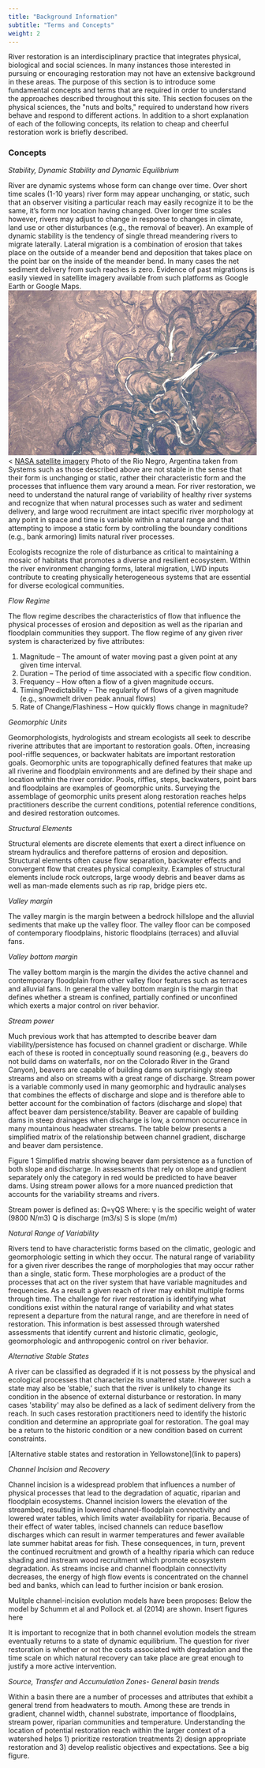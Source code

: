 ```yaml
---
title: "Background Information"
subtitle: "Terms and Concepts"
weight: 2
---
```


River restoration is an interdisciplinary practice that integrates physical, biological and social sciences. <!--It also involves diverse stakeholders and community participation. should have a section on something pertaining to the social/community aspect--> In many instances those interested in pursuing or encouraging restoration may not have an extensive background in these areas. The purpose of this section is to introduce some fundamental concepts and terms that are required in order to understand the approaches described throughout this site. This section focuses on the physical sciences, the "nuts and bolts," required to understand how rivers behave and respond to different actions. In addition to a short explanation of each of the following concepts, its relation to cheap and cheerful restoration work is briefly described.

### Concepts ###

*Stability, Dynamic Stability and Dynamic Equilibrium*

River are dynamic systems whose form can change over time. Over short time scales (1-10 years)<!--reasonable?--> river form may appear unchanging, or static, such that an observer visiting a particular reach may easily recognize it to be the same, it’s form nor location having changed. Over longer time scales however, rivers may adjust to change in response to changes in climate, land use or other disturbances (e.g., the removal of beaver). An example of dynamic stability is the tendency of single thread meandering rivers to migrate laterally. Lateral migration is a combination of erosion that takes place on the outside of a meander bend and deposition that takes place on the point bar on the inside of the meander bend. In many cases the net sediment delivery from such reaches is zero. Evidence of past migrations is easily viewed in satellite imagery available from such platforms as Google Earth or Google Maps. ![Rio Negro meadners](images\photos\Rio_Negro_meanders_lateral_migration.JPG)
< [NASA satellite imagery](http://visibleearth.nasa.gov/view.php?id=42640) 
Photo of the Rio Negro, Argentina taken from
Systems such as those described above are not stable in the sense that their form is unchanging or static, rather their characteristic form and the processes that influence them vary around a mean.<!--s/b good figures for this--> For river restoration, we need to understand the natural range of variability of healthy river systems and recognize that when natural processes such as water and sediment delivery, and large wood recruitment are intact specific river morphology at any point in space and time is variable within a natural range and that attempting to impose a static form by controlling the boundary conditions (e.g., bank armoring) limits natural river processes.

Ecologists recognize the role of disturbance as critical to maintaining a mosaic of habitats that promotes a diverse and resilient ecosystem. Within the river environment changing forms, lateral migration, LWD inputs contribute to creating physically heterogeneous systems that are essential for diverse ecological communities.


*Flow Regime*

The flow regime describes the characteristics of flow that influence the physical processes of erosion and deposition as well as the riparian and floodplain communities they support. The flow regime of any given river system is characterized by five attributes:

1. Magnitude – The amount of water moving past a given point at any given time interval.
2. Duration – The period of time associated with a specific flow condition.
3. Frequency – How often a flow of a given magnitude occurs.
4. Timing/Predictability – The regularity of flows of a given magnitude (e.g., snowmelt driven peak annual flows)
5. Rate of Change/Flashiness – How quickly flows change in magnitude?

*Geomorphic Units*

Geomorphologists, hydrologists and stream ecologists all seek to describe riverine attributes that are important to restoration goals. Often, increasing pool-riffle sequences, or backwater habitats are important restoration goals. Geomorphic units are topographically defined features that make up all riverine and floodplain environments and are defined by their shape and location within the river corridor. Pools, riffles, steps, backwaters, point bars and floodplains are examples of geomorphic units. Surveying the assemblage of geomorphic units present along restoration reaches helps practitioners describe the current conditions, potential reference conditions, and desired restoration outcomes.

*Structural Elements*

Structural elements are discrete elements that exert a direct influence on stream hydraulics and therefore patterns of erosion and deposition. Structural elements often cause flow separation, backwater effects and convergent flow that creates physical complexity. Examples of structural elements include rock outcrops, large woody debris and beaver dams as well as man-made elements such as rip rap, bridge piers etc.

*Valley margin*

The valley margin is the margin between a bedrock hillslope and the alluvial sediments that make up the valley floor. The valley floor can be composed of contemporary floodplains, historic floodplains (terraces) and alluvial fans.  

*Valley bottom margin*

The valley bottom margin is the margin the divides the active channel and contemporary floodplain from other valley floor features such as terraces and alluvial fans. In general the valley bottom margin is the margin that defines whether a stream is confined, partially confined or unconfined which exerts a major control on river behavior.

*Stream power*

Much previous work that has attempted to describe beaver dam viability/persistence has focused on channel gradient or discharge. While each of these is rooted in conceptually sound reasoning (e.g., beavers do not build dams on waterfalls, nor on the Colorado River in the Grand Canyon), beavers are capable of building dams on surprisingly steep streams and also on streams with a great range of discharge. Stream power is a variable commonly used in many geomorphic and hydraulic analyses that combines the effects of discharge and slope and is therefore able to better account for the combination of factors (discharge and slope) that affect beaver dam persistence/stability. Beaver are capable of building dams in steep drainages when discharge is low, a common occurrence in many mountainous headwater streams. The table below presents a simplified matrix of the relationship between channel gradient, discharge and beaver dam persistence.


Figure 1 Simplified matrix showing beaver dam persistence as a function of both slope and discharge. In assessments that rely on slope and gradient separately only the category in red would be predicted to have beaver dams. Using stream power allows for a more nuanced prediction that accounts for the variability streams and rivers.

Stream power is defined as:
Ω=γQS
Where: 		γ is the specific weight of water (9800 N/m3)
		Q is discharge (m3/s)
		S is slope (m/m)


*Natural Range of Variability*

Rivers tend to have characteristic forms based on the climatic, geologic and geomorphologic setting in which they occur. The natural range of variability for a given river describes the range of morphologies that may occur rather than a single, static form. These morphologies are a product of the processes that act on the river system that have variable magnitudes and frequencies. As a result a given reach of river may exhibit multiple forms through time. The challenge for river restoration is identifying what conditions exist within the natural range of variability and what states represent a departure from the natural range, and are therefore in need of restoration. This information is best assessed through watershed assessments that identify current and historic climatic, geologic, geomorphologic and anthropogenic control on river behavior.

*Alternative Stable States*

A river can be classified as degraded if it is not possess by the physical and ecological processes that characterize its unaltered state. However such a state may also be ‘stable,’ such that the river is unlikely to change its condition in the absence of external disturbance or restoration. In many cases 'stability' may also be defined as a lack of sediment delivery from the reach. In such cases restoration practitioners need to identify the historic condition and determine an appropriate goal for restoration. The goal may be a return to the historic condition or a new condition based on current constraints.

[Alternative stable states and restoration in Yellowstone](link to papers)

*Channel Incision and Recovery*

Channel incision is a widespread problem that influences a number of physical processes that lead to the degradation of aquatic, riparian and floodplain ecosystems. Channel incision lowers the elevation of the streambed, resulting in lowered channel-floodplain connectivity and lowered water tables, which limits water availability for riparia. Because of their effect of water tables, incised channels can reduce baseflow discharges which can result in warmer temperatures and fewer available late summer habitat areas for fish. These consequences, in turn, prevent the continued recruitment and growth of a healthy riparia which can reduce shading and instream wood recruitment which promote ecosystem degradation. As streams incise and channel floodplain connectivity decreases, the energy of high flow events is concentrated on the channel bed and banks, which can lead to further incision or bank erosion.

Mulitple channel-incision evolution models have been proposes: Below the model by Schumm et al and Pollock et. al (2014) are shown.
Insert figures here

It is important to recognize that in both channel evolution models the stream eventually returns to a state of dynamic equilibrium. The question for river restoration is whether or not the costs associated with degradation and the time scale on which natural recovery can take place are great enough to justify a more active intervention. 


*Source, Transfer and Accumulation Zones- General basin trends*
<!-- this could be a lot of information: RCC, Schumm, Flood Pulse, Process Zones etc etc etc. what is useful, what is too much?-->
Within a basin there are a number of processes and attributes that exhibit a general trend from headwaters to mouth. Among these are trends in gradient, channel width, channel substrate, importance of floodplains, stream power, riparian communities and temperature. Understanding the location of potential restoration reach within the larger context of a watershed helps 1) prioritize restoration treatments 2) design appropriate restoration and 3) develop realistic objectives and expectations.
See a big figure.
